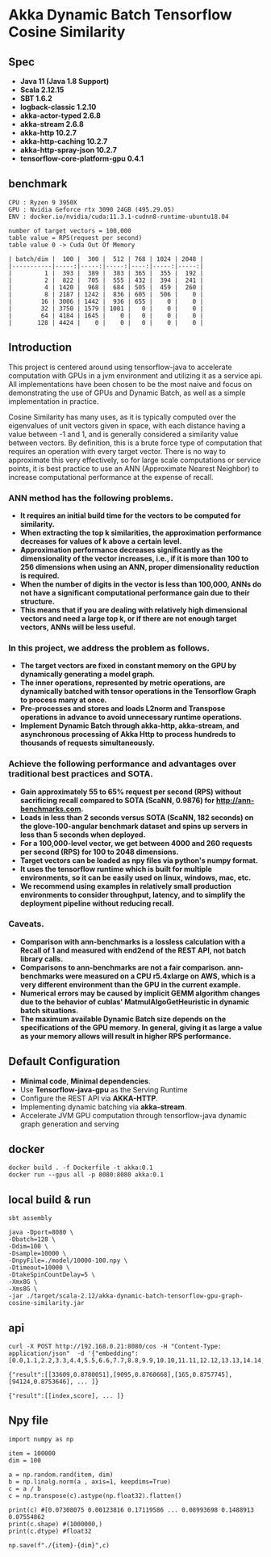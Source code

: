 # Akka Dynamic Batch Tensorflow Cosine Similarity


## Spec
- **Java 11 (Java 1.8 Support)**
- **Scala 2.12.15**
- **SBT 1.6.2**
- **logback-classic 1.2.10**
- **akka-actor-typed 2.6.8**
- **akka-stream 2.6.8**
- **akka-http 10.2.7**
- **akka-http-caching 10.2.7**
- **akka-http-spray-json 10.2.7**
- **tensorflow-core-platform-gpu 0.4.1**

benchmark
----------------------------------------------------------------
```
CPU : Ryzen 9 3950X
GPU : Nvidia Geforce rtx 3090 24GB (495.29.05)
ENV : docker.io/nvidia/cuda:11.3.1-cudnn8-runtime-ubuntu18.04
```


```
number of target vectors = 100,000
table value = RPS(request per second)
table value 0 -> Cuda Out Of Memory

| batch/dim |  100 |  300 |  512 | 768 | 1024 | 2048 |
|-----------|-----:|-----:|-----:|----:|-----:|-----:|
|         1 |  393 |  389 |  383 | 365 |  355 |  192 |
|         2 |  822 |  705 |  555 | 432 |  394 |  241 |
|         4 | 1420 |  968 |  684 | 505 |  459 |  260 |
|         8 | 2187 | 1242 |  836 | 605 |  506 |    0 |
|        16 | 3006 | 1442 |  936 | 655 |    0 |    0 |
|        32 | 3750 | 1579 | 1001 |   0 |    0 |    0 |
|        64 | 4184 | 1645 |    0 |   0 |    0 |    0 |
|       128 | 4424 |    0 |    0 |   0 |    0 |    0 |

```



## Introduction

This project is centered around using tensorflow-java to accelerate computation with GPUs in a jvm environment and utilizing it as a service api.
All implementations have been chosen to be the most naive and focus on demonstrating the use of GPUs and Dynamic Batch, as well as a simple implementation in practice.

Cosine Similarity has many uses, as it is typically computed over the eigenvalues of unit vectors given in space, with each distance having a value between -1 and 1, and is generally considered a similarity value between vectors. By definition, this is a brute force type of computation that requires an operation with every target vector. There is no way to approximate this very effectively, so for large scale computations or service points, it is best practice to use an ANN (Approximate Nearest Neighbor) to increase computational performance at the expense of recall.

### ANN method has the following problems.

- **It requires an initial build time for the vectors to be computed for similarity.**
- **When extracting the top k similarities, the approximation performance decreases for values of k above a certain level.**
- **Approximation performance decreases significantly as the dimensionality of the vector increases, i.e., if it is more than 100 to 256 dimensions when using an ANN, proper dimensionality reduction is required.**
- **When the number of digits in the vector is less than 100,000, ANNs do not have a significant computational performance gain due to their structure.**
- **This means that if you are dealing with relatively high dimensional vectors and need a large top k, or if there are not enough target vectors, ANNs will be less useful.**

### In this project, we address the problem as follows.

- **The target vectors are fixed in constant memory on the GPU by dynamically generating a model graph.**
- **The inner operations, represented by metric operations, are dynamically batched with tensor operations in the Tensorflow Graph to process many at once.**
- **Pre-processes and stores and loads L2norm and Transpose operations in advance to avoid unnecessary runtime operations.**
- **Implement Dynamic Batch through akka-http, akka-stream, and asynchronous processing of Akka Http to process hundreds to thousands of requests simultaneously.**

### Achieve the following performance and advantages over traditional best practices and SOTA.

- **Gain approximately 55 to 65% request per second (RPS) without sacrificing recall compared to SOTA (ScaNN, 0.9876) for http://ann-benchmarks.com.** 
- **Loads in less than 2 seconds versus SOTA (ScaNN, 182 seconds) on the glove-100-angular benchmark dataset and spins up servers in less than 5 seconds when deployed.**
- **For a 100,000-level vector, we get between 4000 and 260 requests per second (RPS) for 100 to 2048 dimensions.**
- **Target vectors can be loaded as npy files via python's numpy format.**
- **It uses the tensorflow runtime which is built for multiple environments, so it can be easily used on linux, windows, mac, etc.**
- **We recommend using examples in relatively small production environments to consider throughput, latency, and to simplify the deployment pipeline without reducing recall.**

### Caveats. 
- **Comparison with ann-benchmarks is a lossless calculation with a Recall of 1 and measured with end2end of the REST API, not batch library calls.**
- **Comparisons to ann-benchmarks are not a fair comparison. ann-benchmarks were measured on a CPU r5.4xlarge on AWS, which is a very different environment than the GPU in the current example.**
- **Numerical errors may be caused by implicit GEMM algorithm changes due to the behavior of cublas' MatmulAlgoGetHeuristic in dynamic batch situations.**
- **The maximum available Dynamic Batch size depends on the specifications of the GPU memory. In general, giving it as large a value as your memory allows will result in higher RPS performance.**


## Default Configuration
- **Minimal code**, **Minimal dependencies**.
- Use **Tensorflow-java-gpu** as the Serving Runtime
- Configure the REST API via **AKKA-HTTP**.
- Implementing dynamic batching via **akka-stream**.
- Accelerate JVM GPU computation through tensorflow-java dynamic graph generation and serving


## docker
```
docker build . -f Dockerfile -t akka:0.1
docker run --gpus all -p 8080:8080 akka:0.1
```

## local build & run
```
sbt assembly

java -Dport=8080 \
-Dbatch=128 \
-Ddim=100 \
-Dsample=10000 \
-DnpyFile=./model/10000-100.npy \
-Dtimeout=10000 \
-DtakeSpinCountDelay=5 \
-Xmx8G \
-Xms8G \
-jar ./target/scala-2.12/akka-dynamic-batch-tensorflow-gpu-graph-cosine-similarity.jar

```
api
----------------------------------------------------------------
```
curl -X POST http://192.168.0.21:8080/cos -H "Content-Type: application/json"  -d '{"embedding":[0.0,1.1,2.2,3.3,4.4,5.5,6.6,7.7,8.8,9.9,10.10,11.11,12.12,13.13,14.14,15.15,16.16,17.17,18.18,19.19,20.20,21.21,22.22,23.23,24.24,25.25,26.26,27.27,28.28,29.29,30.30,31.31,32.32,33.33,34.34,35.35,36.36,37.37,38.38,39.39,40.40,41.41,42.42,43.43,44.44,45.45,46.46,47.47,48.48,49.49,50.50,51.51,52.52,53.53,54.54,55.55,56.56,57.57,58.58,59.59,60.60,61.61,62.62,63.63,64.64,65.65,66.66,67.67,68.68,69.69,70.70,71.71,72.72,73.73,74.74,75.75,76.76,77.77,78.78,79.79,80.80,81.81,82.82,83.83,84.84,85.85,86.86,87.87,88.88,89.89,90.90,91.91,92.92,93.93,94.94,95.95,96.96,97.97,98.98,99.99]}'
```
```
{"result":[[33609,0.8780051],[9095,0.8760668],[165,0.8757745],[94124,0.8753646], ... ]}

{"result":[[index,score], ... ]}
```

Npy file
----------------------------------------------------------------
```
import numpy as np

item = 100000
dim = 100

a = np.random.rand(item, dim)
b = np.linalg.norm(a , axis=1, keepdims=True)
c = a / b
c = np.transpose(c).astype(np.float32).flatten()

print(c) #[0.07308075 0.00123816 0.17119586 ... 0.08993698 0.1488913  0.07554862
print(c.shape) #(1000000,)
print(c.dtype) #float32

np.save(f"./{item}-{dim}",c)
```
